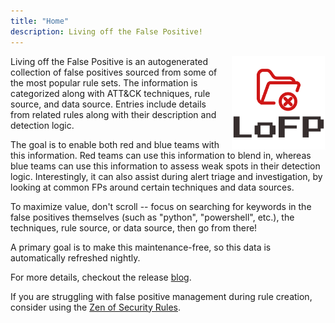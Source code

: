 ```yaml
---
title: "Home"
description: Living off the False Positive!
---
```


<div>
    <img src="index.png" alt="logo" class="logo" width="150" style="float: right; margin-left: 20px;">
<p>
Living off the False Positive is an autogenerated collection of false positives sourced from some of the most popular
rule sets. The information is categorized along with ATT&CK techniques, rule source, and data source. Entries
include details from related rules along with their description and detection logic.

The goal is to enable both red and blue teams with this information. Red teams can use this information to blend in,
whereas blue teams can use this information to assess weak spots in their detection logic. Interestingly, it can also
assist during alert triage and investigation, by looking at common FPs around certain techniques and data sources.

To maximize value, don't scroll -- focus on searching for keywords in the false positives themselves 
(such as "python", "powershell", etc.), the techniques, rule source, or data source, then go from there!

</p>
</div>

A primary goal is to make this maintenance-free, so this data is automatically refreshed nightly.

For more details, checkout the release [blog](https://br0k3nlab.com/posts/2024/02/introducing-lofp/).

If you are struggling with false positive management during rule creation, consider using the 
[Zen of Security Rules](https://br0k3nlab.com/resources/zen-of-security-rules/).
